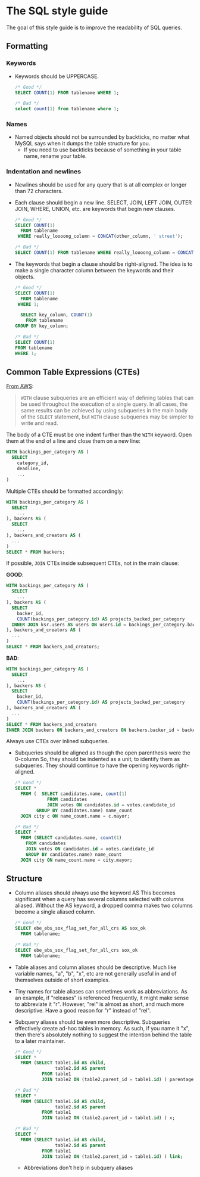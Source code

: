 # The SQL style guide

The goal of this style guide is to improve the readability of SQL queries.

## Formatting

### Keywords

* Keywords should be UPPERCASE.

    ```SQL
    /* Good */
    SELECT COUNT(1) FROM tablename WHERE 1;
    
    /* Bad */
    select count(1) from tablename where 1;
    ```

### Names
* Named objects should not be surrounded by backticks, no matter what MySQL says when it dumps the table structure for you.
  *  If you need to use backticks because of something in your table name, rename your table.

### Indentation and newlines

* Newlines should be used for any query that is at all complex or longer than 72 characters.

* Each clause should begin a new line.
  SELECT, JOIN, LEFT JOIN, OUTER JOIN, WHERE, UNION, etc. are keywords that begin new clauses.

    ```SQL
    /* Good */
    SELECT COUNT(1)
      FROM tablename
     WHERE really_loooong_column = CONCAT(other_column, ' street');
    
    /* Bad */
    SELECT COUNT(1) FROM tablename WHERE really_loooong_column = CONCAT(other_column, ' street');
    ```    

* The keywords that begin a clause should be right-aligned.
  The idea is to make a single character column between the keywords and their objects.

    ```SQL
    /* Good */
    SELECT COUNT(1)
      FROM tablename
     WHERE 1;
    
      SELECT key_column, COUNT(1)
        FROM tablename
    GROUP BY key_column;
    
    /* Bad */
    SELECT COUNT(1)
    FROM tablename
    WHERE 1;
    ```

## Common Table Expressions (CTEs)

[From AWS](http://docs.aws.amazon.com/redshift/latest/dg/r_WITH_clause.html):

>`WITH` clause subqueries are an efficient way of defining tables that can be used throughout the execution of a single query. In all cases, the same results can be achieved by using subqueries in the main body of the `SELECT` statement, but `WITH` clause subqueries may be simpler to write and read.

The body of a CTE must be one indent further than the `WITH` keyword. Open them at the end of a line and close them on a new line:

```sql
WITH backings_per_category AS (
  SELECT
    category_id,
    deadline,
    ...
)
```

Multiple CTEs should be formatted accordingly:

```sql
WITH backings_per_category AS (
  SELECT
    ...
), backers AS (
  SELECT
    ...
), backers_and_creators AS (
  ...
)
SELECT * FROM backers;
```

If possible, `JOIN` CTEs inside subsequent CTEs, not in the main clause:

__GOOD__:

```sql
WITH backings_per_category AS (
  SELECT
    ...
), backers AS (
  SELECT
    backer_id,
    COUNT(backings_per_category.id) AS projects_backed_per_category
  INNER JOIN ksr.users AS users ON users.id = backings_per_category.backer_id
), backers_and_creators AS (
  ...
)
SELECT * FROM backers_and_creators;
```

__BAD__:

```sql
WITH backings_per_category AS (
  SELECT
    ...
), backers AS (
  SELECT
    backer_id,
    COUNT(backings_per_category.id) AS projects_backed_per_category
), backers_and_creators AS (
  ...
)
SELECT * FROM backers_and_creators
INNER JOIN backers ON backers_and_creators ON backers.backer_id = backers_and_creators.backer_id
```

Always use CTEs over inlined subqueries.

* Subqueries should be aligned as though the open parenthesis were the 0-column
  So, they should be indented as a unit, to identify them as subqueries.  They should continue to have the opening keywords right-aligned.

    ```SQL
    /* Good */
    SELECT *
      FROM (  SELECT candidates.name, count(1)
                FROM candidates
                JOIN votes ON candidates.id = votes.candidate_id
            GROUP BY candidates.name) name_count
      JOIN city c ON name_count.name = c.mayor;
    
    /* Bad */
    SELECT *
      FROM (SELECT candidates.name, count(1)
        FROM candidates
        JOIN votes ON candidates.id = votes.candidate_id
        GROUP BY candidates.name) name_count
      JOIN city ON name_count.name = city.mayor;
    ```   

## Structure

* Column aliases should always use the keyword AS
  This becomes significant when a query has several columns selected with columns aliased.  Without the AS keyword, a dropped comma makes two columns become a single aliased column.

    ```SQL
    /* Good */
    SELECT ebe_ebs_sox_flag_set_for_all_crs AS sox_ok
      FROM tablename;
    
    /* Bad */
    SELECT ebe_ebs_sox_flag_set_for_all_crs sox_ok
      FROM tablename;
    
    ```    
* Table aliases and column aliases should be descriptive.
  Much like variable names, "a", "b", "x", etc are not generally useful in and of themselves outside of short examples.

* Tiny names for table aliases can sometimes work as abbreviations.
  As an example, if "releases" is referenced frequently, it might make sense to abbreviate it "r".  However, "rel" is almost as short, and much more descriptive.  Have a good reason for "r" instead of "rel".

* Subquery aliases should be even more descriptive.
  Subqueries effectively create ad-hoc tables in memory.  As such, if you name it "x", then there's absolutely nothing to suggest the intention behind the table to a later maintainer.
  
  ```SQL
  /* Good */
  SELECT *
    FROM (SELECT table1.id AS child, 
                 table2.id AS parent
            FROM table1
            JOIN table2 ON (table2.parent_id = table1.id) ) parentage;

  /* Bad */
  SELECT *
    FROM (SELECT table1.id AS child, 
                 table2.id AS parent
            FROM table1
            JOIN table2 ON (table2.parent_id = table1.id) ) x;

  /* Bad */
  SELECT *
    FROM (SELECT table1.id AS child, 
                 table2.id AS parent
            FROM table1
            JOIN table2 ON (table2.parent_id = table1.id) ) link;
  ```

  *  Abbreviations don't help in subquery aliases
